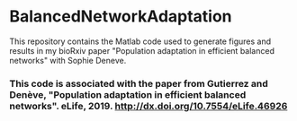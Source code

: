 # BalancedNetworkAdaptation
This repository contains the Matlab code used to generate figures and results in my bioRxiv paper "Population adaptation in efficient balanced networks" with Sophie Deneve. 

### This code is associated with the paper from Gutierrez and Denève, "Population adaptation in efficient balanced networks". eLife, 2019. http://dx.doi.org/10.7554/eLife.46926
